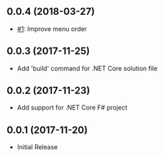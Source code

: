 ## 0.0.4 (2018-03-27)
* [#1](https://github.com/uppadhyayraj/vscode-dotnet/pull/1): Improve menu order

## 0.0.3 (2017-11-25)
* Add 'build' command for .NET Core solution file

## 0.0.2 (2017-11-23)
* Add support for .NET Core F# project

## 0.0.1 (2017-11-20)
* Initial Release